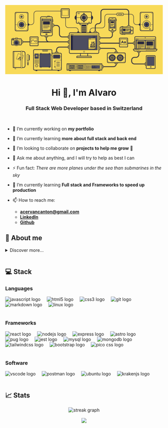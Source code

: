 ![](/src/img/javascript.gif)

<h1 align="center">Hi 👋, I'm Alvaro</h1>
<h3 align="center">Full Stack Web Developer based in Switzerland</h3>

<br>

- 🔭 I’m currently working on **my portfolio**

- 🌱 I’m currently learning **more about full stack and back end**

- 👯 I’m looking to collaborate on **projects to help me grow** 🌱

- 💬 Ask me about anything, and I will try to help as best I can

- ⚡ Fun fact: _There are more planes under the sea than submarines in the sky_

- 🌱 I’m currently learning **Full stack and Frameworks to speed up production**

- 📫 How to reach me:
  - **acervancanton@gmail.com**
  - **[LinkedIn](https://www.linkedin.com/in/alvaro-cervan-canton-1085551b3/)**
  - **[Github](https://github.com/JackGraymer)**

## 🧔 About me

<details>
<summary>Discover more... </summary>

### 🔥 Motivation

Computers always attracted my attention, all the information and endless content, programs and games to discover were amazing.
After a while, it became a common thing to think about (without any technical knowledge) how I would have done it: this game is missing this, this webpage misses that feature, etc.

So it was more and more exciting to have the skills to one day be able to make those changes or create something from scratch.

> The programmers of tomorrow are the _wizards of the future_.

> It is the closest thing we have to **super powers**.

<br>

### 🖥️ The Web Developer Way

As a kid I always loved videogames and computers, but also outdoors and sports.
I finally decided to go for a Sport Science degree and a Masters in Education and Teaching.

Had my time and experience as a teacher, and it was wonderful, a bit stressful but other than that pretty enjoyable and rewarding.

After deciding to move abroad to 🇨🇭 **Switzerland**, I started a journey to teach myself **Full Stack Web Development**, and found an amazing open source curriculum: [The Odin Project](https://www.theodinproject.com/dashboard)

That was early 2022, and after a bit more than a year of studying, reading, watching and following tutorials and doing some projects, I have finally finished the curriculum and ready to move on to the industry.

<br>

### 🛠️ Jack of All Trades

As mentioned before, I got a Bachelor's and Master's degree and self education in Web Development.
But even before that, I have been so many things...
My entire adult life has beeen full of part-time and summer touching **a lot of areas**, here are some of those:

- Open Source contributor
- Physical Education Teacher
- Software translator
- Construction worker
- Swimming instructor
- Bike mechanic
- Kitchen help

And then some more. It was a incredible and bumpy ride, but now it's time to settle down in something more creative and specific.
And none of those have been wasted time, in every one I have learnt valuable lessons and skills that brought me to be who I am today

</details>
<br>

## 💻 Stack

### Languages

<div align="left">
  <img src="https://cdn.jsdelivr.net/gh/devicons/devicon/icons/javascript/javascript-original.svg" height="50" alt="javascript logo"  />
  <img width="12" />
  <img src="https://cdn.jsdelivr.net/gh/devicons/devicon/icons/html5/html5-original.svg" height="50" alt="html5 logo"  />
  <img width="12" />
  <img src="https://cdn.jsdelivr.net/gh/devicons/devicon/icons/css3/css3-original.svg" height="50" alt="css3 logo"  />
  <img width="12" />
  <img src="https://cdn.simpleicons.org/git/F05032" height="50" alt="git logo"  />
  <img width="12" />
  <img src="https://skillicons.dev/icons?i=md" height="50" alt="markdown logo"  />
  <img width="12" />
  <img src="https://cdn.jsdelivr.net/gh/devicons/devicon/icons/linux/linux-original.svg" height="50" alt="linux logo"  />
</div>

<br>

### Frameworks

<div align="left">
  <img src="https://cdn.jsdelivr.net/gh/devicons/devicon/icons/react/react-original.svg" height="50" alt="react logo"  />
  <img width="12" />
  <img src="https://cdn.jsdelivr.net/gh/devicons/devicon/icons/nodejs/nodejs-original.svg" height="50" alt="nodejs logo"  />
  <img width="12" />
  <img src="https://skillicons.dev/icons?i=express" height="50" alt="express logo"  />
  <img width="12" />
  <img src="https://cdn.simpleicons.org/astro/FF5D01" height="50" alt="astro logo"  />
  <img width="12" />
  <img src="https://skillicons.dev/icons?i=pug" height="50" alt="pug logo"  />
  <img width="12" />
  <img src="https://cdn.jsdelivr.net/gh/devicons/devicon/icons/jest/jest-plain.svg" height="50" alt="jest logo"  />
  <img width="12" />
  <img src="https://cdn.jsdelivr.net/gh/devicons/devicon/icons/mysql/mysql-original.svg" height="50" alt="mysql logo"  />
  <img width="12" />
  <img src="https://cdn.simpleicons.org/mongodb/47A248" height="50" alt="mongodb logo"  />
  <img width="12" />
  <img src="https://cdn.simpleicons.org/tailwindcss/06B6D4" height="50" alt="tailwindcss logo"  />
  <img width="12" />
  <img src="https://cdn.simpleicons.org/bootstrap/7952B3" height="50" alt="bootstrap logo"  />
  <img width="12" />
  <img src="https://www.vectorlogo.zone/logos/picocss/picocss-icon.svg" height="50" alt="pico css logo"  />
</div>

<br>

### Software

<div align="left">
  <img src="https://cdn.jsdelivr.net/gh/devicons/devicon/icons/vscode/vscode-original.svg" height="50" alt="vscode logo"  />
  <img width="12" />
  <img src="https://cdn.simpleicons.org/postman/FF6C37" height="50" alt="postman logo"  />
  <img width="12" />
  <img src="https://cdn.simpleicons.org/ubuntu/E95420" height="50" alt="ubuntu logo"  />
  <img width="12" />
  <img src="https://cdn.simpleicons.org/gitkraken/179287" height="50" alt="krakenjs logo"  />
</div>

<br>

## 📈 Stats

<div align=center>
<img src="https://streak-stats.demolab.com?user=jackgraymer&locale=en&mode=daily&theme=dark&hide_border=false&border_radius=5&order=3" height="250" alt="streak graph"  />

<br>
 
<br>

<img height="250" src="https://github-readme-stats.vercel.app/api/top-langs/?username=jackgraymer&layout=compact&custom_title=Most%20used%20languages&langs_count=10&include_all_commits=true&hide_progress=false&hide_border=false&theme=dark&hide=">

</div>
